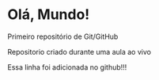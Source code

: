 # Olá, Mundo!
 Primeiro repositório de Git/GitHub
 
 Repositorio criado durante uma aula ao vivo
 
 Essa linha foi adicionada no github!!!

